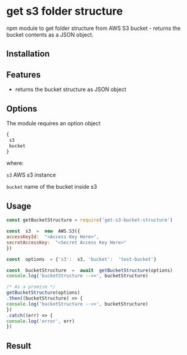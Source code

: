# get s3 folder structure
npm module to get folder structure from AWS S3 bucket - returns the bucket contents as a JSON object.

## Installation

## Features

- returns the bucket structure as JSON object
## Options
The module requires an option object 
``` javascript
{
 s3
 bucket
}
```
where:

`s3`	AWS s3 instance

`bucket`	name of the bucket inside s3

## Usage
``` javascript
const getBucketStructure = require('get-s3-bucket-structure')

const  s3  =  new  AWS.S3({
accessKeyId:  "<Access Key Here>",
secretAccessKey:  "<Secret Access Key Here>"
})

const  options  = {'s3':  s3, 'bucket':  'test-bucket'}

const  bucketStructure  =  await  getBucketStructure(options)
console.log('bucketStructure -->>', bucketStructure)

/* As a promise */
getBucketStructure(options)
.then((bucketStructure) => {
console.log('bucketStructure -->>', bucketStructure)
})
.catch((err) => {
console.log('error', err)
})
```

## Result
